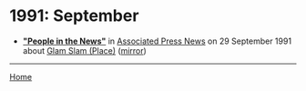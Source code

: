 # 1991: September

 - [**"People in the News"**](https://www.apnews.com/ead94f8086f35ea0b95cd202d06b49b5) in [Associated Press News](https://www.apnews.com/) on 29 September 1991 about [Glam Slam (Place)](../../topics/place/glam-slam/index.md) ([mirror](https://web.archive.org/web/*/https://www.apnews.com/ead94f8086f35ea0b95cd202d06b49b5))

----

[Home](./)
